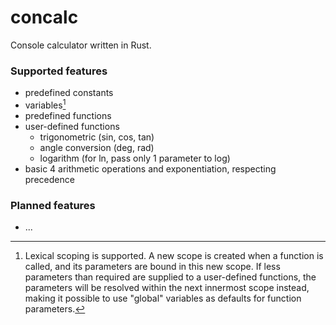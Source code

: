 # concalc
Console calculator written in Rust.

### Supported features
- predefined constants
- variables[^1]
- predefined functions
- user-defined functions
  - trigonometric (sin, cos, tan)
  - angle conversion (deg, rad)
  - logarithm (for ln, pass only 1 parameter to log)
- basic 4 arithmetic operations and exponentiation, respecting precedence

### Planned features
- ...

[^1]: Lexical scoping is supported. A new scope is created when a function is called, and its parameters are bound in this new scope. If less parameters than required are supplied to a user-defined functions, the parameters will be resolved within the next innermost scope instead, making it possible to use "global" variables as defaults for function parameters.
